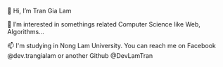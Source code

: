 👋 Hi, I’m Tran Gia Lam

👀 I’m interested in somethings related Computer Science like Web, Algorithms...

📫 I'm studying in Nong Lam University. You can reach me on Facebook @dev.trangialam or another Github @DevLamTran
